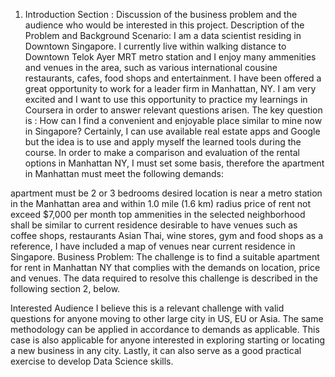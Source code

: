 1. Introduction Section :
Discussion of the business problem and the audience who would be interested in this project.
Description of the Problem and Background
Scenario:
I am a data scientist residing in Downtown Singapore. I currently live within walking distance to Downtown Telok Ayer MRT metro station and I enjoy many ammenities and venues in the area, such as various international cousine restaurants, cafes, food shops and entertainment. I have been offered a great opportunity to work for a leader firm in Manhattan, NY. I am very excited and I want to use this opportunity to practice my learnings in Coursera in order to answer relevant questions arisen. The key question is : How can I find a convenient and enjoyable place similar to mine now in Singapore? Certainly, I can use available real estate apps and Google but the idea is to use and apply myself the learned tools during the course. In order to make a comparison and evaluation of the rental options in Manhattan NY, I must set some basis, therefore the apartment in Manhattan must meet the following demands:

apartment must be 2 or 3 bedrooms
desired location is near a metro station in the Manhattan area and within 1.0 mile (1.6 km) radius
price of rent not exceed $7,000 per month
top ammenities in the selected neighborhood shall be similar to current residence
desirable to have venues such as coffee shops, restaurants Asian Thai, wine stores, gym and food shops
as a reference, I have included a map of venues near current residence in Singapore.
Business Problem:
The challenge is to find a suitable apartment for rent in Manhattan NY that complies with the demands on location, price and venues. The data required to resolve this challenge is described in the following section 2, below.

Interested Audience
I believe this is a relevant challenge with valid questions for anyone moving to other large city in US, EU or Asia. The same methodology can be applied in accordance to demands as applicable. This case is also applicable for anyone interested in exploring starting or locating a new business in any city. Lastly, it can also serve as a good practical exercise to develop Data Science skills.
